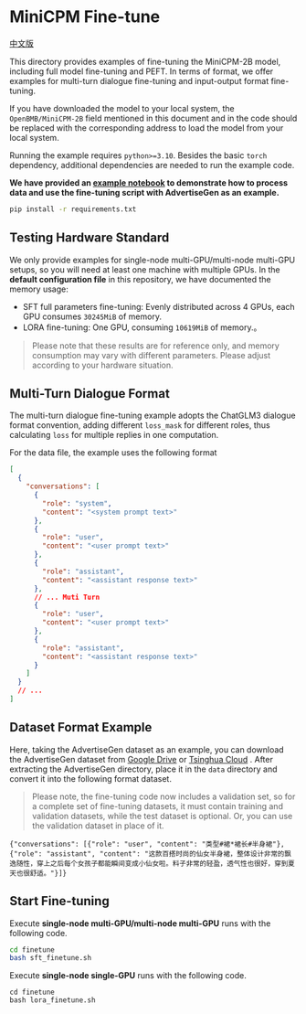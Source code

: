 # MiniCPM Fine-tune

[中文版](https://github.com/OpenBMB/MiniCPM/blob/main/finetune/README.md)

This directory provides examples of fine-tuning the MiniCPM-2B model, including full model fine-tuning and PEFT. In terms of format, we offer examples for multi-turn dialogue fine-tuning and input-output format fine-tuning.

If you have downloaded the model to your local system, the `OpenBMB/MiniCPM-2B` field mentioned in this document and in the code should be replaced with the corresponding address to load the model from your local system.

Running the example requires `python>=3.10`. Besides the basic `torch` dependency, additional dependencies are needed to run the example code.



**We have provided an [example notebook](lora_finetune.ipynb) to demonstrate how to process data and use the fine-tuning script with AdvertiseGen as an example.**

```bash
pip install -r requirements.txt
```

## Testing Hardware Standard

We only provide examples for single-node multi-GPU/multi-node multi-GPU setups, so you will need at least one machine with multiple GPUs. In the **default configuration file** in this repository, we have documented the memory usage:

+ SFT full parameters fine-tuning: Evenly distributed across 4 GPUs, each GPU consumes `30245MiB` of memory.
+ LORA fine-tuning: One GPU, consuming `10619MiB`  of memory.。

> Please note that these results are for reference only, and memory consumption may vary with different parameters. Please adjust according to your hardware situation.

## Multi-Turn Dialogue Format

The multi-turn dialogue fine-tuning example adopts the ChatGLM3 dialogue format convention, adding different `loss_mask` for different roles, thus calculating `loss` for multiple replies in one computation.

For the data file, the example uses the following format

```json
[
  {
    "conversations": [
      {
        "role": "system",
        "content": "<system prompt text>"
      },
      {
        "role": "user",
        "content": "<user prompt text>"
      },
      {
        "role": "assistant",
        "content": "<assistant response text>"
      },
      // ... Muti Turn
      {
        "role": "user",
        "content": "<user prompt text>"
      },
      {
        "role": "assistant",
        "content": "<assistant response text>"
      }
    ]
  }
  // ...
]
```

## Dataset Format Example

Here, taking the AdvertiseGen dataset as an example,
you can download the AdvertiseGen dataset from [Google Drive](https://drive.google.com/file/d/13_vf0xRTQsyneRKdD1bZIr93vBGOczrk/view?usp=sharing)
or [Tsinghua Cloud](https://cloud.tsinghua.edu.cn/f/b3f119a008264b1cabd1/?dl=1) . After extracting the AdvertiseGen directory, place it in the `data` directory and convert it into the following format dataset.


> Please note, the fine-tuning code now includes a validation set, so for a complete set of fine-tuning datasets, it must contain training and validation datasets, while the test dataset is optional. Or, you can use the validation dataset in place of it.

```
{"conversations": [{"role": "user", "content": "类型#裙*裙长#半身裙"}, {"role": "assistant", "content": "这款百搭时尚的仙女半身裙，整体设计非常的飘逸随性，穿上之后每个女孩子都能瞬间变成小仙女啦。料子非常的轻盈，透气性也很好，穿到夏天也很舒适。"}]}
```

## Start Fine-tuning

Execute **single-node multi-GPU/multi-node multi-GPU** runs with the following code.

```bash
cd finetune
bash sft_finetune.sh
```

Execute **single-node single-GPU** runs with the following code.

```angular2html
cd finetune
bash lora_finetune.sh
```
